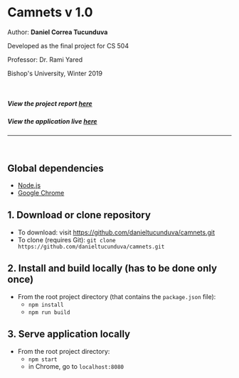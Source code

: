 # Camnets v 1.0

Author: **Daniel Correa Tucunduva**

Developed as the final project for CS 504

Professor: Dr. Rami Yared

Bishop's University, Winter 2019

<br>

##### View the project report [here](https://github.com/danieltucunduva/camnets/blob/master/report/CS504_Report.pdf) ##### 

##### View the application live [here](https://camnets.herokuapp.com) #####

---

<br>

## Global dependencies

  - [Node.js](https://nodejs.org)
  - [Google Chrome](https://www.google.com/chrome/)
  
## 1. Download or clone repository
  - To download: visit https://github.com/danieltucunduva/camnets.git
  - To clone (requires Git): `git clone https://github.com/danieltucunduva/camnets.git`

## 2. Install and build locally (has to be done only once)
- From the root project directory (that contains the `package.json` file):
  - `npm install`
  - `npm run build`

## 3. Serve application locally
- From the root project directory: 
  - `npm start`
  - in Chrome, go to `localhost:8080`
